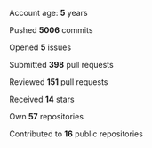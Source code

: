 Account age: **5** years

Pushed **5006** commits

Opened **5** issues

Submitted **398** pull requests

Reviewed **151** pull requests

Received **14** stars

Own **57** repositories

Contributed to **16** public repositories

